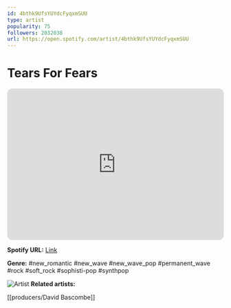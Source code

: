 ```yaml
---
id: 4bthk9UfsYUYdcFyqxmSUU
type: artist
popularity: 75
followers: 2032038
url: https://open.spotify.com/artist/4bthk9UfsYUYdcFyqxmSUU
---
```

# Tears For Fears

<iframe style="border-radius:12px" src="https://open.spotify.com/embed/artist/4bthk9UfsYUYdcFyqxmSUU" width="100%" height="352" frameBorder="0" allowfullscreen="" allow="autoplay; clipboard-write; encrypted-media; fullscreen; picture-in-picture" loading="lazy"></iframe>

**Spotify URL:** [Link](https://open.spotify.com/artist/4bthk9UfsYUYdcFyqxmSUU)

**Genre:**  #new_romantic #new_wave #new_wave_pop #permanent_wave #rock #soft_rock #sophisti-pop #synthpop

![Artist](https://i.scdn.co/image/bc544c27be5e8b1f6b555ee3e9ad14e4be972a18)
**Related artists:**

[[producers/David Bascombe]]
